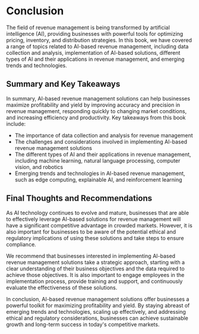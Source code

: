 # Conclusion

The field of revenue management is being transformed by artificial intelligence (AI), providing businesses with powerful tools for optimizing pricing, inventory, and distribution strategies. In this book, we have covered a range of topics related to AI-based revenue management, including data collection and analysis, implementation of AI-based solutions, different types of AI and their applications in revenue management, and emerging trends and technologies.

Summary and Key Takeaways
-------------------------

In summary, AI-based revenue management solutions can help businesses maximize profitability and yield by improving accuracy and precision in revenue management, responding quickly to changing market conditions, and increasing efficiency and productivity. Key takeaways from this book include:

* The importance of data collection and analysis for revenue management
* The challenges and considerations involved in implementing AI-based revenue management solutions
* The different types of AI and their applications in revenue management, including machine learning, natural language processing, computer vision, and robotics
* Emerging trends and technologies in AI-based revenue management, such as edge computing, explainable AI, and reinforcement learning

Final Thoughts and Recommendations
----------------------------------

As AI technology continues to evolve and mature, businesses that are able to effectively leverage AI-based solutions for revenue management will have a significant competitive advantage in crowded markets. However, it is also important for businesses to be aware of the potential ethical and regulatory implications of using these solutions and take steps to ensure compliance.

We recommend that businesses interested in implementing AI-based revenue management solutions take a strategic approach, starting with a clear understanding of their business objectives and the data required to achieve those objectives. It is also important to engage employees in the implementation process, provide training and support, and continuously evaluate the effectiveness of these solutions.

In conclusion, AI-based revenue management solutions offer businesses a powerful toolkit for maximizing profitability and yield. By staying abreast of emerging trends and technologies, scaling up effectively, and addressing ethical and regulatory considerations, businesses can achieve sustainable growth and long-term success in today's competitive markets.